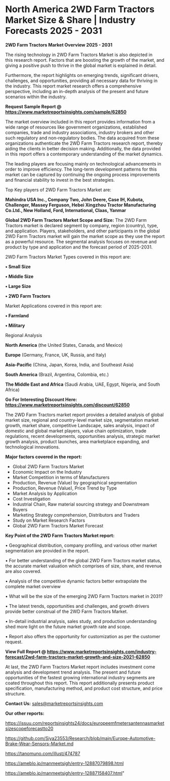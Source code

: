 # North America 2WD Farm Tractors Market Size & Share | Industry Forecasts 2025 - 2031

<Strong> 2WD Farm Tractors Market Overview 2025 - 2031</strong>

The rising technology in 2WD Farm Tractors Market is also depicted in this research report. Factors that are boosting the growth of the market, and giving a positive push to thrive in the global market is explained in detail.

Furthermore, the report highlights on emerging trends, significant drivers, challenges, and opportunities, providing all necessary data for thriving in the industry. This report market research offers a comprehensive perspective, including an in-depth analysis of the present and future scenarios within the industry.

<strong>Request Sample Report @ <a href=https://www.marketreportsinsights.com/sample/62850>https://www.marketreportsinsights.com/sample/62850</a></strong>

The market overview included in this report provides information from a wide range of resources like government organizations, established companies, trade and industry associations, industry brokers and other such regulatory and non-regulatory bodies. The data acquired from these organizations authenticate the 2WD Farm Tractors research report, thereby aiding the clients in better decision making. Additionally, the data provided in this report offers a contemporary understanding of the market dynamics.

The leading players are focusing mainly on technological advancements in order to improve efficiency. The long-term development patterns for this market can be captured by continuing the ongoing process improvements and financial stability to invest in the best strategies.

Top Key players of 2WD Farm Tractors Market are:

<strong>Mahindra USA Inc., Company Two, John Deere, Case IH, Kubota, Challenger, Massey Ferguson, Hebei Xingzhou Tractor Manufacturing Co.Ltd., New Holland, Ford, International, Claas, Yanmar</strong>

<strong><b>Global 2WD Farm Tractors Market Scope and Size:</b></strong>
The 2WD Farm Tractors market is declared segment by company, region (country), type, and application. Players, stakeholders, and other participants in the global 2WD Farm Tractors market will gain the market scope as they use the report as a powerful resource. The segmental analysis focuses on revenue and product by type and application and the forecast period of 2025-2031.

2WD Farm Tractors Market Types covered in this report are:

<strong>• Small Size

• Middle Size

• Large Size

• 2WD Farm Tractors</strong>

Market Applications covered in this report are:

<strong>• Farmland

• Military</strong> 

Regional Analysis

<strong>North America</strong> (the United States, Canada, and Mexico)

<strong>Europe</strong> (Germany, France, UK, Russia, and Italy)

<strong>Asia-Pacific</strong> (China, Japan, Korea, India, and Southeast Asia)

<strong>South America</strong> (Brazil, Argentina, Colombia, etc.)

<strong>The Middle East and Africa</strong> (Saudi Arabia, UAE, Egypt, Nigeria, and South Africa)

<strong>Go For Interesting Discount Here: <a href=https://www.marketreportsinsights.com/discount/62850>https://www.marketreportsinsights.com/discount/62850</a></strong>

The 2WD Farm Tractors market report provides a detailed analysis of global market size, regional and country-level market size, segmentation market growth, market share, competitive Landscape, sales analysis, impact of domestic and global market players, value chain optimization, trade regulations, recent developments, opportunities analysis, strategic market growth analysis, product launches, area marketplace expanding, and technological innovations.

<strong><b>Major factors covered in the report:</b></strong>
<ul>
  <li>Global 2WD Farm Tractors Market </li>
  <li>Economic Impact on the Industry</li>
  <li>Market Competition in terms of Manufacturers</li>
  <li>Production, Revenue (Value) by geographical segmentation</li>
  <li>Production, Revenue (Value), Price Trend by Type</li>
  <li>Market Analysis by Application</li>
  <li>Cost Investigation</li>
  <li>Industrial Chain, Raw material sourcing strategy and Downstream Buyers</li>
  <li>Marketing Strategy comprehension, Distributors and Traders</li>
  <li>Study on Market Research Factors</li>
  <li>Global 2WD Farm Tractors Market Forecast</li>
</ul>

<strong><b>Key Point of the 2WD Farm Tractors Market report:</b></strong>

• Geographical distribution, company profiling, and various other market segmentation are provided in the report.

• For better understanding of the global 2WD Farm Tractors market status, the accurate market valuation which comprises of size, share, and revenue are also covered.

• Analysis of the competitive dynamic factors better extrapolate the complete market overview

• What will be the size of the emerging 2WD Farm Tractors market in 2031?

• The latest trends, opportunities and challenges, and growth drivers provide better construal of the 2WD Farm Tractors Market.

• In-detail industrial analysis, sales study, and production understanding shed more light on the future market growth rate and scope.

• Report also offers the opportunity for customization as per the customer request.

<strong><b>View Full Report @ <a href=https://www.marketreportsinsights.com/industry-forecast/2wd-farm-tractors-market-growth-and-size-2021-62850>https://www.marketreportsinsights.com/industry-forecast/2wd-farm-tractors-market-growth-and-size-2021-62850</a></b></strong>


At last, the 2WD Farm Tractors Market report includes investment come analysis and development trend analysis. The present and future opportunities of the fastest growing international industry segments are coated throughout this report. This report additionally presents product specification, manufacturing method, and product cost structure, and price structure.

<strong>Contact Us:</strong>
sales@marketreportsinsights.com

<strong>Our other reports:</strong>

<a href=https://issuu.com/reportsinsights24/docs/europeemfmetersantennasmarketsizescopeforecastto20>https://issuu.com/reportsinsights24/docs/europeemfmetersantennasmarketsizescopeforecastto20</a>

<a href=https://github.com/Siya23553/Research/blob/main/Europe-Automotive-Brake-Wear-Sensors-Market.md>https://github.com/Siya23553/Research/blob/main/Europe-Automotive-Brake-Wear-Sensors-Market.md</a>

<a href=https://tanomuno.com/illust/474787>https://tanomuno.com/illust/474787</a>

<a href=https://ameblo.jp/manmeetsigh/entry-12887079898.html>https://ameblo.jp/manmeetsigh/entry-12887079898.html</a>

<a href=https://ameblo.jp/manmeetsigh/entry-12887158407.html>https://ameblo.jp/manmeetsigh/entry-12887158407.html</a>"
